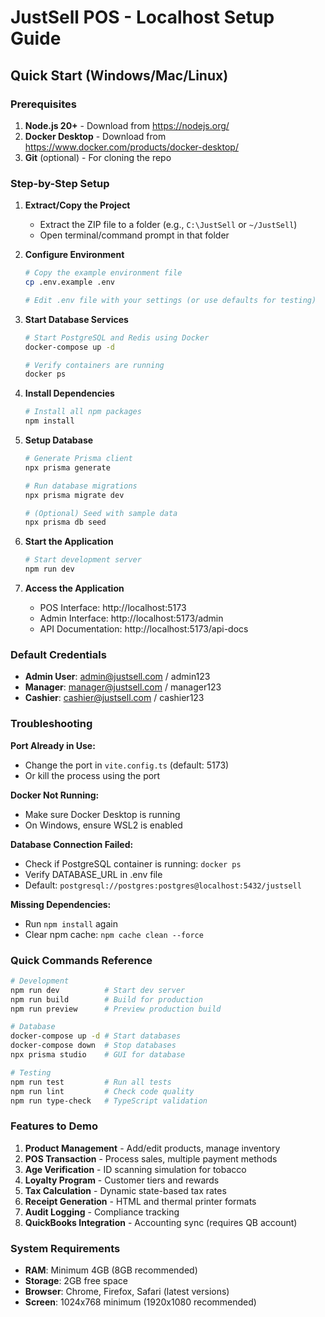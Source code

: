 # JustSell POS - Localhost Setup Guide

## Quick Start (Windows/Mac/Linux)

### Prerequisites
1. **Node.js 20+** - Download from https://nodejs.org/
2. **Docker Desktop** - Download from https://www.docker.com/products/docker-desktop/
3. **Git** (optional) - For cloning the repo

### Step-by-Step Setup

1. **Extract/Copy the Project**
   - Extract the ZIP file to a folder (e.g., `C:\JustSell` or `~/JustSell`)
   - Open terminal/command prompt in that folder

2. **Configure Environment**
   ```bash
   # Copy the example environment file
   cp .env.example .env
   
   # Edit .env file with your settings (or use defaults for testing)
   ```

3. **Start Database Services**
   ```bash
   # Start PostgreSQL and Redis using Docker
   docker-compose up -d
   
   # Verify containers are running
   docker ps
   ```

4. **Install Dependencies**
   ```bash
   # Install all npm packages
   npm install
   ```

5. **Setup Database**
   ```bash
   # Generate Prisma client
   npx prisma generate
   
   # Run database migrations
   npx prisma migrate dev
   
   # (Optional) Seed with sample data
   npx prisma db seed
   ```

6. **Start the Application**
   ```bash
   # Start development server
   npm run dev
   ```

7. **Access the Application**
   - POS Interface: http://localhost:5173
   - Admin Interface: http://localhost:5173/admin
   - API Documentation: http://localhost:5173/api-docs

### Default Credentials
- **Admin User**: admin@justsell.com / admin123
- **Manager**: manager@justsell.com / manager123
- **Cashier**: cashier@justsell.com / cashier123

### Troubleshooting

**Port Already in Use:**
- Change the port in `vite.config.ts` (default: 5173)
- Or kill the process using the port

**Docker Not Running:**
- Make sure Docker Desktop is running
- On Windows, ensure WSL2 is enabled

**Database Connection Failed:**
- Check if PostgreSQL container is running: `docker ps`
- Verify DATABASE_URL in .env file
- Default: `postgresql://postgres:postgres@localhost:5432/justsell`

**Missing Dependencies:**
- Run `npm install` again
- Clear npm cache: `npm cache clean --force`

### Quick Commands Reference
```bash
# Development
npm run dev          # Start dev server
npm run build        # Build for production
npm run preview      # Preview production build

# Database
docker-compose up -d # Start databases
docker-compose down  # Stop databases
npx prisma studio    # GUI for database

# Testing
npm run test         # Run all tests
npm run lint         # Check code quality
npm run type-check   # TypeScript validation
```

### Features to Demo
1. **Product Management** - Add/edit products, manage inventory
2. **POS Transaction** - Process sales, multiple payment methods
3. **Age Verification** - ID scanning simulation for tobacco
4. **Loyalty Program** - Customer tiers and rewards
5. **Tax Calculation** - Dynamic state-based tax rates
6. **Receipt Generation** - HTML and thermal printer formats
7. **Audit Logging** - Compliance tracking
8. **QuickBooks Integration** - Accounting sync (requires QB account)

### System Requirements
- **RAM**: Minimum 4GB (8GB recommended)
- **Storage**: 2GB free space
- **Browser**: Chrome, Firefox, Safari (latest versions)
- **Screen**: 1024x768 minimum (1920x1080 recommended)